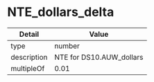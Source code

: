 # NTE_dollars_delta
| Detail | Value |
| ------ | ----- |
| type | number |
| description | NTE for DS10.AUW_dollars |
| multipleOf | 0.01 |
